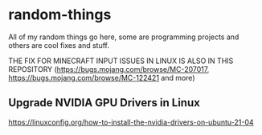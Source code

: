 # random-things
All of my random things go here, some are programming projects and others are cool fixes and stuff.

THE FIX FOR MINECRAFT INPUT ISSUES IN LINUX IS ALSO IN THIS REPOSITORY (https://bugs.mojang.com/browse/MC-207017, https://bugs.mojang.com/browse/MC-122421 and more)

## Upgrade NVIDIA GPU Drivers in Linux
https://linuxconfig.org/how-to-install-the-nvidia-drivers-on-ubuntu-21-04
